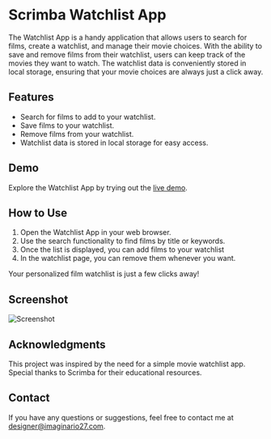 # Scrimba Watchlist App

The Watchlist App is a handy application that allows users to search for films, create a watchlist, and manage their movie choices. With the ability to save and remove films from their watchlist, users can keep track of the movies they want to watch. The watchlist data is conveniently stored in local storage, ensuring that your movie choices are always just a click away.

## Features
- Search for films to add to your watchlist.
- Save films to your watchlist.
- Remove films from your watchlist.
- Watchlist data is stored in local storage for easy access.

## Demo
Explore the Watchlist App by trying out the [live demo](https://scrimba-colour-scheme-generator-img27.netlify.app/).

## How to Use
1. Open the Watchlist App in your web browser.
2. Use the search functionality to find films by title or keywords.
3. Once the list is displayed, you can add films to your watchlist
4. In the watchlist page, you can remove them whenever you want.

Your personalized film watchlist is just a few clicks away!

## Screenshot
![Screenshot](https://imaginario27.com/wp-content/uploads/2023/09/generador-esquemas-color-app.png)

## Acknowledgments
This project was inspired by the need for a simple movie watchlist app.
Special thanks to Scrimba for their educational resources.

## Contact
If you have any questions or suggestions, feel free to contact me at designer@imaginario27.com.
